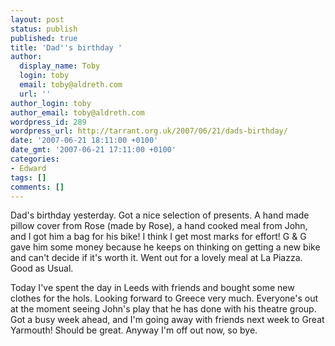 ```yaml
---
layout: post
status: publish
published: true
title: 'Dad''s birthday '
author:
  display_name: Toby
  login: toby
  email: toby@aldreth.com
  url: ''
author_login: toby
author_email: toby@aldreth.com
wordpress_id: 289
wordpress_url: http://tarrant.org.uk/2007/06/21/dads-birthday/
date: '2007-06-21 18:11:00 +0100'
date_gmt: '2007-06-21 17:11:00 +0100'
categories:
- Edward
tags: []
comments: []
---
```

<p>Dad's birthday yesterday. Got a nice selection of presents. A hand made pillow cover from Rose (made by Rose), a hand cooked meal from John, and I got him a bag for his bike! I think I get most marks for effort! G &#038; G gave him some money because he keeps on thinking on getting a new bike and can't decide if it's worth it. Went out for a lovely meal at La Piazza. Good as Usual.</p>
<p>Today I've spent the day in Leeds with friends and bought some new clothes for the hols. Looking forward to Greece very much. Everyone's out at the moment seeing John's play that he has done with  his theatre group. Got a busy week ahead, and I'm going away with friends next week to Great Yarmouth! Should be great. Anyway I'm off out now, so bye.</p>
